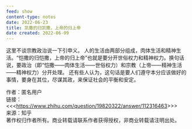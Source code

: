 ```yaml
---
feed: show
content-type: notes
date: 2022-06-23
title: 凯撒的归凯撒，上帝的归上帝
date created: 2022-06-09
---
```

这里不谈宗教政治说一下引申义。
人的生活由两部分组成，肉体生活和精神生活。“恺撒的归恺撒，上帝的归上帝”也就是要分开世俗权力和精神权力。换句话说，要政治（即“恺撒——肉体生活——世俗权力）和宗教（上帝——精神生活——精神权力）分开处理。
还有些人认为，这句话是要人们遵守本分应该做好的事情，要身在其位，尽谋其政，来保证社会的平衡和安定。

作者：匿名用户  
链接：<<<<https://www.zhihu.com/question/19820322/answer/112316463>>>>  
来源：知乎  
著作权归作者所有。商业转载请联系作者获得授权，非商业转载请注明出处。
